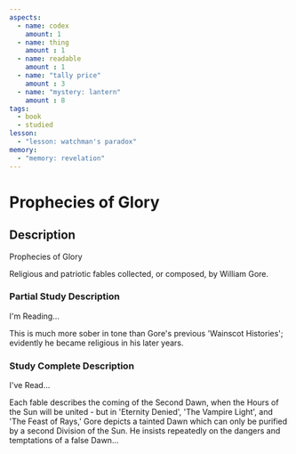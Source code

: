 ```yaml
---
aspects: 
  - name: codex
    amount: 1
  - name: thing
    amount : 1
  - name: readable
    amount : 1
  - name: "tally price"
    amount : 3
  - name: "mystery: lantern"
    amount : 8
tags:
  - book
  - studied
lesson:
  - "lesson: watchman's paradox"
memory:
  - "memory: revelation"
---
```


# Prophecies of Glory

## Description
Prophecies of Glory

Religious and patriotic fables collected, or composed, by William Gore.
### Partial Study Description
I'm Reading...

This is much more sober in tone than Gore's previous 'Wainscot Histories'; evidently he became religious in his later years.
### Study Complete Description
I've Read...

Each fable describes the coming of the Second Dawn, when the Hours of the Sun will be united - but in 'Eternity Denied', 'The Vampire Light', and 'The Feast of Rays,' Gore depicts a tainted Dawn which can only be purified by a second Division of the Sun. He insists repeatedly on the dangers and temptations of a false Dawn...